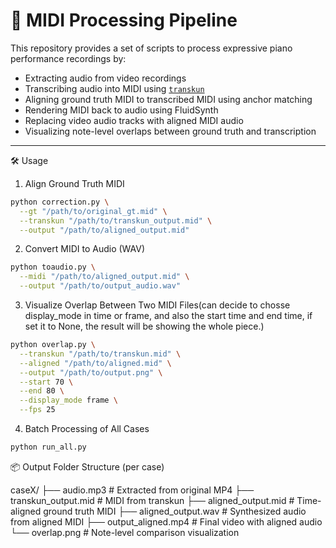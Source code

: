 # 🎹 MIDI Processing Pipeline

This repository provides a set of scripts to process expressive piano performance recordings by:

- Extracting audio from video recordings
- Transcribing audio into MIDI using [`transkun`](https://github.com/yujiany/transkun)
- Aligning ground truth MIDI to transcribed MIDI using anchor matching
- Rendering MIDI back to audio using FluidSynth
- Replacing video audio tracks with aligned MIDI audio
- Visualizing note-level overlaps between ground truth and transcription

---
🛠️ Usage
1. Align Ground Truth MIDI


```bash
python correction.py \
  --gt "/path/to/original_gt.mid" \
  --transkun "/path/to/transkun_output.mid" \
  --output "/path/to/aligned_output.mid"
```

2. Convert MIDI to Audio (WAV)

```bash
python toaudio.py \
  --midi "/path/to/aligned_output.mid" \
  --output "/path/to/output_audio.wav"
```

3. Visualize Overlap Between Two MIDI Files(can decide to chosse display_mode in time or frame, and also the start time and end time, if set it to None, the result will be showing the whole piece.)

```bash
python overlap.py \
  --transkun "/path/to/transkun.mid" \
  --aligned "/path/to/aligned.mid" \
  --output "/path/to/output.png" \
  --start 70 \
  --end 80 \
  --display_mode frame \
  --fps 25
```

4. Batch Processing of All Cases

```bash
python run_all.py
```

📦 Output Folder Structure (per case)

caseX/
├── audio.mp3              # Extracted from original MP4
├── transkun_output.mid    # MIDI from transkun
├── aligned_output.mid     # Time-aligned ground truth MIDI
├── aligned_output.wav     # Synthesized audio from aligned MIDI
├── output_aligned.mp4     # Final video with aligned audio
└── overlap.png            # Note-level comparison visualization


